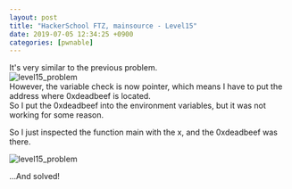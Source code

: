 ```yaml
---
layout: post
title: "HackerSchool FTZ, mainsource - Level15"
date: 2019-07-05 12:34:25 +0900
categories: [pwnable]
---
```


It's very similar to the previous problem.  
![level15_problem](https://1.bp.blogspot.com/-JHOOMVrrZBI/XSPvLCAl8VI/AAAAAAAAUMk/rWJKd-7hUhsYwNKo6zJTQ8KJXZhz2MwEgCLcBGAs/s1600/Screen%2BShot%2B2019-07-08%2Bat%2B22.04.02.png)  
However, the variable check is now pointer, which means I have to put the address where 0xdeadbeef is located.  
So I put the 0xdeadbeef into the environment variables, but it was not working for some reason.

So I just inspected the function main with the x, and the 0xdeadbeef was there.

![level15_problem](https://1.bp.blogspot.com/-M5qKeiqebNg/XSPwrVQjv_I/AAAAAAAAUNE/O95RarWqJMs3YMlzAE4Yf1lzy3EZ_7T5wCLcBGAs/s1600/Screen%2BShot%2B2019-07-09%2Bat%2B10.40.26.png)

...And solved!
